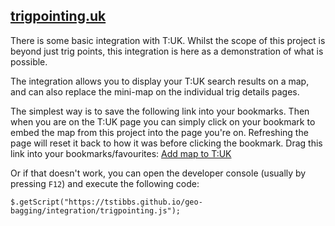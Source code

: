 ## [trigpointing.uk](http://trigpointing.uk)

There is some basic integration with T:UK. Whilst the scope of this project is beyond just trig points, this integration is here as a demonstration of what is possible.

The integration allows you to display your T:UK search results on a map, and can also replace the mini-map on the individual trig details pages.

The simplest way is to save the following link into your bookmarks. Then when you are on the T:UK page you can simply click on your bookmark to embed the map from this project into the page you're on. Refreshing the page will reset it back to how it was before clicking the bookmark. Drag this link into your bookmarks/favourites: <a href="javascript:(function()%7Bvar%20s%3Ddocument.createElement(%22script%22)%3Bs.src%3D%22https%3A%2F%2Ftstibbs.github.io%2Fgeo-bagging%2Fintegration%2Ftrigpointing.js%22%3Bdocument.body.appendChild(s)%3B%7D)()">Add map to T:UK</a>

Or if that doesn't work, you can open the developer console (usually by pressing `F12`) and execute the following code:

```
$.getScript("https://tstibbs.github.io/geo-bagging/integration/trigpointing.js");
```
